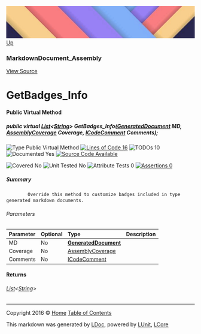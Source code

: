 ![](../Content/LDoc-banner-small.png "")
[Up](MarkdownDocument_Assembly.md)

### MarkdownDocument_Assembly
[View Source](../Markdown/Generators/MarkdownDocument_Assembly.cs)

# GetBadges_Info

#### Public Virtual Method

##### public virtual <a href="https://msdn.microsoft.com/en-us/library/6sh2ey19.aspx" alt="" target="_blank">List</a>&lt;<a href="https://msdn.microsoft.com/en-us/library/system.string.aspx" alt="">String</a>&gt; GetBadges_Info(<strong><a href="GeneratedDocument.md" alt="">GeneratedDocument</a></strong> MD, <a href="https://www.google.com/#q=C%23+LCore.LUnit.AssemblyCoverage" alt="Search for 'LCore.LUnit.AssemblyCoverage'" target="_blank">AssemblyCoverage</a> Coverage, <a href="https://www.google.com/#q=C%23+LCore.Interfaces.ICodeComment" alt="Search for 'LCore.Interfaces.ICodeComment'" target="_blank">ICodeComment</a> Comments);

![Type Public Virtual Method](http://b.repl.ca/v1/Type-Public%20Virtual%20Method-blue.png "") [![Lines of Code 16](http://b.repl.ca/v1/Lines%20of%20Code-16-blue.png "")](../Markdown/Generators/MarkdownDocument_Assembly.cs#L96) ![TODOs 10](http://b.repl.ca/v1/TODOs-10-yellow.png "")   ![Documented Yes](http://b.repl.ca/v1/Documented-Yes-brightgreen.png "") [![Source Code Available](http://b.repl.ca/v1/Source%20Code-Available-brightgreen.png "")](../Markdown/Generators/MarkdownDocument_Assembly.cs#L96)

![Covered No](http://b.repl.ca/v1/Covered-No-red.png "") ![Unit Tested No](http://b.repl.ca/v1/Unit%20Tested-No-lightgrey.png "") ![Attribute Tests 0](http://b.repl.ca/v1/Attribute%20Tests-0-lightgrey.png "") [![Assertions 0](http://b.repl.ca/v1/Assertions-0-lightgrey.png "")](../Markdown/Generators/MarkdownDocument_Assembly.cs)

##### Summary

            Override this method to customize badges included in type generated markdown documents.
            

###### Parameters

Parameter | Optional | Type | Description
:---  | :---  | :---  | :--- 
MD | No | **[GeneratedDocument](GeneratedDocument.md)** | 
Coverage | No | <a href="https://www.google.com/#q=C%23+LCore.LUnit.AssemblyCoverage" alt="Search for 'LCore.LUnit.AssemblyCoverage'" target="_blank">AssemblyCoverage</a> | 
Comments | No | <a href="https://www.google.com/#q=C%23+LCore.Interfaces.ICodeComment" alt="Search for 'LCore.Interfaces.ICodeComment'" target="_blank">ICodeComment</a> | 


#### Returns

###### <a href="https://msdn.microsoft.com/en-us/library/6sh2ey19.aspx" alt="" target="_blank">List</a>&lt;[String](https://msdn.microsoft.com/en-us/library/system.string.aspx)&gt;



---

Copyright 2016 &copy; [Home](../../README.md) [Table of Contents](../../TableOfContents.md)

This markdown was generated by [LDoc](https://github.com/CodeSingularity/LDoc), powered by [LUnit](https://github.com/CodeSingularity/LUnit), [LCore](https://github.com/CodeSingularity/LCore)
